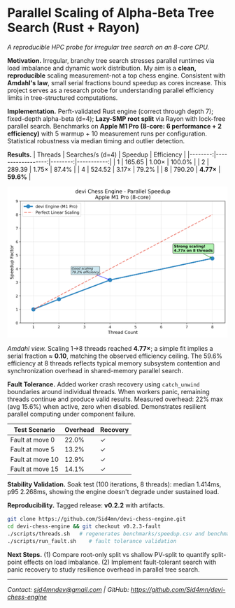 # Parallel Scaling of Alpha-Beta Tree Search (Rust + Rayon)
*A reproducible HPC probe for irregular tree search on an 8-core CPU.*

**Motivation.** Irregular, branchy tree search stresses parallel runtimes via load imbalance and dynamic work distribution. My aim is a **clean, reproducible** scaling measurement-not a top chess engine. Consistent with **Amdahl's law**, small serial fractions bound speedup as cores increase. This project serves as a research probe for understanding parallel efficiency limits in tree-structured computations.

**Implementation.** Perft-validated Rust engine (correct through depth 7); fixed-depth alpha-beta (d=4); **Lazy-SMP root split** via Rayon with lock-free parallel search. Benchmarks on **Apple M1 Pro (8-core: 6 performance + 2 efficiency)** with 5 warmup + 10 measurement runs per configuration. Statistical robustness via median timing and outlier detection.

**Results.**
| Threads | Searches/s (d=4) | Speedup | Efficiency |
|--------:|------------------:|--------:|-----------:|
| 1       | 165.65            | 1.00×   | 100.0%     |
| 2       | 289.39            | 1.75×   | 87.4%      |
| 4       | 524.52            | 3.17×   | 79.2%      |
| 8       | 790.20            | **4.77×** | **59.6%** |

![Speedup vs threads](https://raw.githubusercontent.com/Sid4mn/devi-chess-engine/v0.2.3-fault/benchmarks/speedup_hires.png)

*Amdahl view.* Scaling 1→8 threads reached **4.77×**; a simple fit implies a serial fraction ≈ **0.10**, matching the observed efficiency ceiling. The 59.6% efficiency at 8 threads reflects typical memory subsystem contention and synchronization overhead in shared-memory parallel search.

**Fault Tolerance.** Added worker crash recovery using `catch_unwind` boundaries around individual threads. When workers panic, remaining threads continue and produce valid results. Measured overhead: 22% max (avg 15.6%) when active, zero when disabled. Demonstrates resilient parallel computing under component failure.

| Test Scenario | Overhead | Recovery |
|---------------|----------|----------|
| Fault at move 0 | 22.0% | ✓ |
| Fault at move 5 | 13.2% | ✓ |
| Fault at move 10 | 12.9% | ✓ |
| Fault at move 15 | 14.1% | ✓ |

**Stability Validation.** Soak test (100 iterations, 8 threads): median 1.414ms, p95 2.268ms, showing the engine doesn't degrade under sustained load.

**Reproducibility.** Tagged release: **v0.2.2** with artifacts.
```bash
git clone https://github.com/Sid4mn/devi-chess-engine.git
cd devi-chess-engine && git checkout v0.2.3-fault
./scripts/threads.sh   # regenerates benchmarks/speedup.csv and benchmarks/speedup.png
./scripts/run_fault.sh    # fault tolerance validation
```

**Next Steps.** (1) Compare root-only split vs shallow PV-split to quantify split-point effects on load imbalance. (2) Implement fault-tolerant search with panic recovery to study resilience overhead in parallel tree search.

---
*Contact: sid4mndev@gmail.com | GitHub: https://github.com/Sid4mn/devi-chess-engine*
